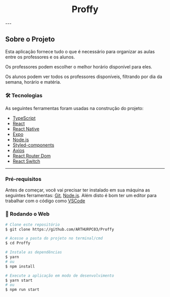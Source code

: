 <h1 style="text-align: center; font-weight: bold;">Proffy</h1>
---

## Sobre o Projeto

Esta aplicação fornece tudo o que é necessário para organizar as aulas entre os professores e os alunos.

Os professores podem escolher o melhor horário disponível para eles.

Os alunos podem ver todos os professores disponíveis, filtrando por dia da semana, horário e matéria.


### 🛠 Tecnologias

As seguintes ferramentas foram usadas na construção do projeto:

- [TypeScript](https://www.typescriptlang.org/)
- [React](https://pt-br.reactjs.org/)
- [React Native](https://reactnative.dev/)
- [Expo](https://expo.io/)
- [Node.js](https://nodejs.org/en/)
- [Styled-components](https://styled-components.com/)
- [Axios](https://github.com/axios/axios)
- [React Router Dom](https://reactrouter.com/web/guides/quick-start)
- [React Switch](https://www.npmjs.com/package/react-switch)
---
### Pré-requisitos

Antes de começar, você vai precisar ter instalado em sua máquina as seguintes ferramentas:
[Git](https://git-scm.com), [Node.js](https://nodejs.org/en/).
Além disto é bom ter um editor para trabalhar com o código como [VSCode](https://code.visualstudio.com/)

### 🎲 Rodando o Web

```bash
# Clone este repositório
$ git clone https://github.com/ARTHURPC03/Proffy

# Acesse a pasta do projeto no terminal/cmd
$ cd Proffy

# Instale as dependências
$ yarn
# ou
$ npm install

# Execute a aplicação em modo de desenvolvimento
$ yarn start
# ou
$ npm run start

```

